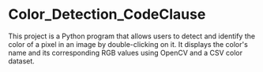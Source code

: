 # Color_Detection_CodeClause
This project is a Python program that allows users to detect and identify the color of a pixel in an image by double-clicking on it. It displays the color's name and its corresponding RGB values using OpenCV and a CSV color dataset.
